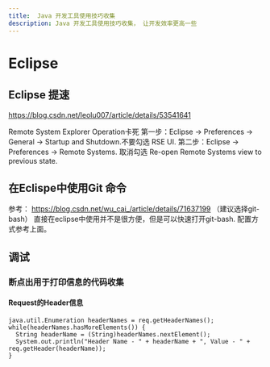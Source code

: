 ```yaml
---
title:  Java 开发工具使用技巧收集
description: Java 开发工具使用技巧收集， 让开发效率更高一些
---
```




# Eclipse
## Eclipse 提速
https://blog.csdn.net/leolu007/article/details/53541641

Remote System Explorer Operation卡死
第一步：Eclipse -> Preferences -> General -> Startup and Shutdown.不要勾选 RSE UI. 
第二步：Eclipse -> Preferences -> Remote Systems. 取消勾选 Re-open Remote Systems view to previous state.
 
## 在Eclispe中使用Git 命令
参考： https://blog.csdn.net/wu_cai_/article/details/71637199  （建议选择git-bash）
直接在eclipse中使用并不是很方便，但是可以快速打开git-bash. 配置方式参考上面。

## 调试
### 断点出用于打印信息的代码收集
#### Request的Header信息
```
java.util.Enumeration headerNames = req.getHeaderNames();
while(headerNames.hasMoreElements()) {
  String headerName = (String)headerNames.nextElement();
  System.out.println("Header Name - " + headerName + ", Value - " + req.getHeader(headerName));
} 
```






